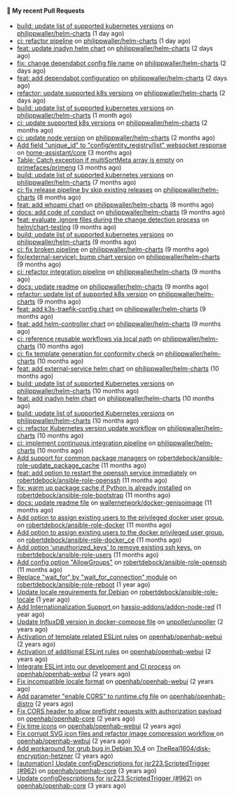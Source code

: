 #### 🔨 My recent Pull Requests

- [build: update list of supported kubernetes versions](https://github.com/philippwaller/helm-charts/pull/44) on [philippwaller/helm-charts](https://github.com/philippwaller/helm-charts) (1 day ago)
- [ci: refactor pipeline](https://github.com/philippwaller/helm-charts/pull/39) on [philippwaller/helm-charts](https://github.com/philippwaller/helm-charts) (1 day ago)
- [feat: update inadyn helm chart](https://github.com/philippwaller/helm-charts/pull/38) on [philippwaller/helm-charts](https://github.com/philippwaller/helm-charts) (2 days ago)
- [fix: change dependabot config file name](https://github.com/philippwaller/helm-charts/pull/32) on [philippwaller/helm-charts](https://github.com/philippwaller/helm-charts) (2 days ago)
- [feat: add dependabot configuration](https://github.com/philippwaller/helm-charts/pull/31) on [philippwaller/helm-charts](https://github.com/philippwaller/helm-charts) (2 days ago)
- [refactor: update supported k8s versions](https://github.com/philippwaller/helm-charts/pull/30) on [philippwaller/helm-charts](https://github.com/philippwaller/helm-charts) (2 days ago)
- [build: update list of supported kubernetes versions](https://github.com/philippwaller/helm-charts/pull/28) on [philippwaller/helm-charts](https://github.com/philippwaller/helm-charts) (1 month ago)
- [ci: update supported k8s versions](https://github.com/philippwaller/helm-charts/pull/27) on [philippwaller/helm-charts](https://github.com/philippwaller/helm-charts) (2 months ago)
- [ci: update node version](https://github.com/philippwaller/helm-charts/pull/26) on [philippwaller/helm-charts](https://github.com/philippwaller/helm-charts) (2 months ago)
- [Add field &#34;unique_id&#34; to &#34;config/entity_registry/list&#34; websocket response](https://github.com/home-assistant/core/pull/77476) on [home-assistant/core](https://github.com/home-assistant/core) (3 months ago)
- [Table: Catch exception if multiSortMeta array is empty](https://github.com/primefaces/primeng/pull/11869) on [primefaces/primeng](https://github.com/primefaces/primeng) (3 months ago)
- [build: update list of supported kubernetes versions](https://github.com/philippwaller/helm-charts/pull/23) on [philippwaller/helm-charts](https://github.com/philippwaller/helm-charts) (7 months ago)
- [ci: fix release pipeline by skip existing releases](https://github.com/philippwaller/helm-charts/pull/21) on [philippwaller/helm-charts](https://github.com/philippwaller/helm-charts) (8 months ago)
- [feat: add whoami chart](https://github.com/philippwaller/helm-charts/pull/20) on [philippwaller/helm-charts](https://github.com/philippwaller/helm-charts) (8 months ago)
- [docs: add code of conduct](https://github.com/philippwaller/helm-charts/pull/19) on [philippwaller/helm-charts](https://github.com/philippwaller/helm-charts) (9 months ago)
- [feat: evaluate .ignore files during the change detection process](https://github.com/helm/chart-testing/pull/411) on [helm/chart-testing](https://github.com/helm/chart-testing) (9 months ago)
- [build: update list of supported kubernetes versions](https://github.com/philippwaller/helm-charts/pull/18) on [philippwaller/helm-charts](https://github.com/philippwaller/helm-charts) (9 months ago)
- [ci: fix broken pipeline](https://github.com/philippwaller/helm-charts/pull/17) on [philippwaller/helm-charts](https://github.com/philippwaller/helm-charts) (9 months ago)
- [fix(external-service): bump chart version](https://github.com/philippwaller/helm-charts/pull/15) on [philippwaller/helm-charts](https://github.com/philippwaller/helm-charts) (9 months ago)
- [ci: refactor integration pipeline](https://github.com/philippwaller/helm-charts/pull/13) on [philippwaller/helm-charts](https://github.com/philippwaller/helm-charts) (9 months ago)
- [docs: update readme](https://github.com/philippwaller/helm-charts/pull/12) on [philippwaller/helm-charts](https://github.com/philippwaller/helm-charts) (9 months ago)
- [refactor: update list of supported k8s version](https://github.com/philippwaller/helm-charts/pull/11) on [philippwaller/helm-charts](https://github.com/philippwaller/helm-charts) (9 months ago)
- [feat: add k3s-traefik-config chart](https://github.com/philippwaller/helm-charts/pull/10) on [philippwaller/helm-charts](https://github.com/philippwaller/helm-charts) (9 months ago)
- [feat: add helm-controller chart](https://github.com/philippwaller/helm-charts/pull/9) on [philippwaller/helm-charts](https://github.com/philippwaller/helm-charts) (9 months ago)
- [ci: reference reusable workflows via local path](https://github.com/philippwaller/helm-charts/pull/8) on [philippwaller/helm-charts](https://github.com/philippwaller/helm-charts) (10 months ago)
- [ci: fix template generation for conformity check](https://github.com/philippwaller/helm-charts/pull/7) on [philippwaller/helm-charts](https://github.com/philippwaller/helm-charts) (10 months ago)
- [feat: add external-service helm chart](https://github.com/philippwaller/helm-charts/pull/6) on [philippwaller/helm-charts](https://github.com/philippwaller/helm-charts) (10 months ago)
- [build: update list of supported Kubernetes versions](https://github.com/philippwaller/helm-charts/pull/5) on [philippwaller/helm-charts](https://github.com/philippwaller/helm-charts) (10 months ago)
- [feat: add inadyn helm chart](https://github.com/philippwaller/helm-charts/pull/4) on [philippwaller/helm-charts](https://github.com/philippwaller/helm-charts) (10 months ago)
- [build: update list of supported Kubernetes versions](https://github.com/philippwaller/helm-charts/pull/3) on [philippwaller/helm-charts](https://github.com/philippwaller/helm-charts) (10 months ago)
- [ci: refactor Kubernetes version update workflow](https://github.com/philippwaller/helm-charts/pull/2) on [philippwaller/helm-charts](https://github.com/philippwaller/helm-charts) (10 months ago)
- [ci: implement continuous integration pipeline](https://github.com/philippwaller/helm-charts/pull/1) on [philippwaller/helm-charts](https://github.com/philippwaller/helm-charts) (10 months ago)
- [Add support for common package managers](https://github.com/robertdebock/ansible-role-update_package_cache/pull/1) on [robertdebock/ansible-role-update_package_cache](https://github.com/robertdebock/ansible-role-update_package_cache) (11 months ago)
- [feat: add option to restart the openssh service immediately](https://github.com/robertdebock/ansible-role-openssh/pull/11) on [robertdebock/ansible-role-openssh](https://github.com/robertdebock/ansible-role-openssh) (11 months ago)
- [fix: warm up package cache if Python is already installed](https://github.com/robertdebock/ansible-role-bootstrap/pull/57) on [robertdebock/ansible-role-bootstrap](https://github.com/robertdebock/ansible-role-bootstrap) (11 months ago)
- [docs: update readme file](https://github.com/wallernetwork/docker-genisoimage/pull/1) on [wallernetwork/docker-genisoimage](https://github.com/wallernetwork/docker-genisoimage) (11 months ago)
- [Add option to assign existing users to the privileged docker user group.](https://github.com/robertdebock/ansible-role-docker/pull/2) on [robertdebock/ansible-role-docker](https://github.com/robertdebock/ansible-role-docker) (11 months ago)
- [Add option to assign existing users to the docker privileged user group.](https://github.com/robertdebock/ansible-role-docker_ce/pull/12) on [robertdebock/ansible-role-docker_ce](https://github.com/robertdebock/ansible-role-docker_ce) (11 months ago)
- [Add option &#39;unauthorized_keys&#39; to remove existing ssh keys.](https://github.com/robertdebock/ansible-role-users/pull/19) on [robertdebock/ansible-role-users](https://github.com/robertdebock/ansible-role-users) (11 months ago)
- [Add config option &#34;AllowGroups&#34;](https://github.com/robertdebock/ansible-role-openssh/pull/10) on [robertdebock/ansible-role-openssh](https://github.com/robertdebock/ansible-role-openssh) (11 months ago)
- [Replace &#34;wait_for&#34; by &#34;wait_for_connection&#34; module](https://github.com/robertdebock/ansible-role-reboot/pull/8) on [robertdebock/ansible-role-reboot](https://github.com/robertdebock/ansible-role-reboot) (1 year ago)
- [Update locale requirements for Debian](https://github.com/robertdebock/ansible-role-locale/pull/7) on [robertdebock/ansible-role-locale](https://github.com/robertdebock/ansible-role-locale) (1 year ago)
- [Add Internationalization Support ](https://github.com/hassio-addons/addon-node-red/pull/1194) on [hassio-addons/addon-node-red](https://github.com/hassio-addons/addon-node-red) (1 year ago)
- [Update InfluxDB version in docker-compose file](https://github.com/unpoller/unpoller/pull/313) on [unpoller/unpoller](https://github.com/unpoller/unpoller) (2 years ago)
- [Activation of template related ESLint rules](https://github.com/openhab/openhab-webui/pull/905) on [openhab/openhab-webui](https://github.com/openhab/openhab-webui) (2 years ago)
- [Activation of additional ESLint rules](https://github.com/openhab/openhab-webui/pull/889) on [openhab/openhab-webui](https://github.com/openhab/openhab-webui) (2 years ago)
- [Integrate ESLint into our development and CI process](https://github.com/openhab/openhab-webui/pull/833) on [openhab/openhab-webui](https://github.com/openhab/openhab-webui) (2 years ago)
- [Fix incompatible locale format](https://github.com/openhab/openhab-webui/pull/830) on [openhab/openhab-webui](https://github.com/openhab/openhab-webui) (2 years ago)
- [Add parameter &#34;enable CORS&#34; to runtime.cfg file](https://github.com/openhab/openhab-distro/pull/1249) on [openhab/openhab-distro](https://github.com/openhab/openhab-distro) (2 years ago)
- [Fix CORS header to allow preflight requests with authorization payload](https://github.com/openhab/openhab-core/pull/1963) on [openhab/openhab-core](https://github.com/openhab/openhab-core) (2 years ago)
- [Fix time icons](https://github.com/openhab/openhab-webui/pull/312) on [openhab/openhab-webui](https://github.com/openhab/openhab-webui) (2 years ago)
- [Fix corrupt SVG icon files and refactor image compression workflow ](https://github.com/openhab/openhab-webui/pull/291) on [openhab/openhab-webui](https://github.com/openhab/openhab-webui) (2 years ago)
- [Add workaround for grub bug in Debian 10.4](https://github.com/TheReal1604/disk-encryption-hetzner/pull/25) on [TheReal1604/disk-encryption-hetzner](https://github.com/TheReal1604/disk-encryption-hetzner) (2 years ago)
- [[automation] Update configDescriptions for jsr223.ScriptedTrigger (#962)](https://github.com/openhab/openhab-core/pull/964) on [openhab/openhab-core](https://github.com/openhab/openhab-core) (3 years ago)
- [Update configDescriptions for jsr223.ScriptedTrigger (#962)](https://github.com/openhab/openhab-core/pull/963) on [openhab/openhab-core](https://github.com/openhab/openhab-core) (3 years ago)
